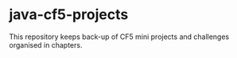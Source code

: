 # java-cf5-projects
This repository keeps back-up of CF5 mini projects and challenges organised in chapters.
